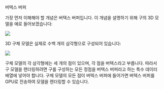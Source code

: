 
버텍스 버퍼

가장 먼저 이해해야 할 개념은 버텍스 버퍼입니다. 이 개념을 설명하기 위해 구의 3D 모델을 예로 들어보겠습니다:

![](https://www.rastertek.com/pic8022.gif)

3D 구체 모델은 실제로 수백 개의 삼각형으로 구성되어 있습니다:

![](https://www.rastertek.com/pic8023.gif)

구체 모델의 각 삼각형에는 세 개의 점이 있으며, 각 점을 버텍스라고 부릅니다. 따라서 구 모델을 렌더링하려면 구를 구성하는 모든 정점을 버텍스 버퍼라고 하는 특수 데이터 배열에 넣어야 합니다. 구체 모델의 모든 점이 버텍스 버퍼에 들어가면 버텍스 버퍼를 GPU로 전송하여 모델을 렌더링할 수 있습니다.